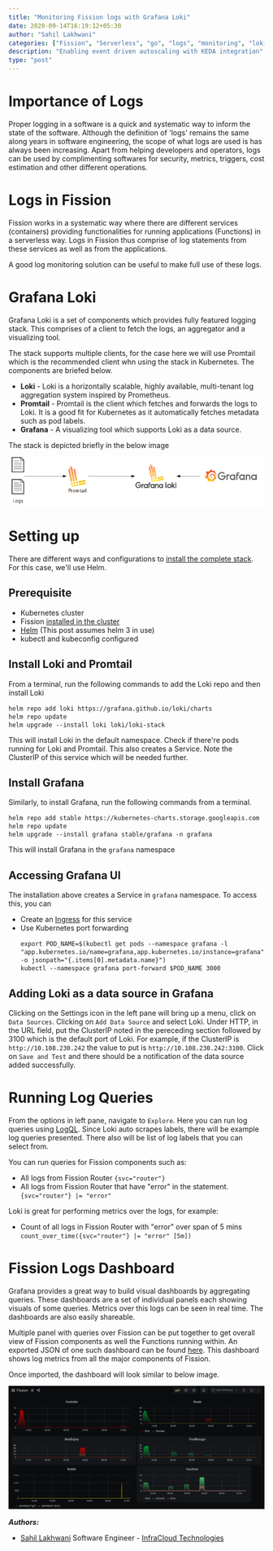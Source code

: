 ```yaml
---
title: "Monitoring Fission logs with Grafana Loki"
date: 2020-09-14T16:19:12+05:30
author: "Sahil Lakhwani"
categories: ["Fission", "Serverless", "go", "logs", "monitoring", "loki", "grafana", "Tutorial", "Faas"]
description: "Enabling event driven autoscaling with KEDA integration"
type: "post"
---
```


# Importance of Logs

Proper logging in a software is a quick and systematic way to inform the state of the software. Although the definition of 'logs' remains the same along years in software engineering, the scope of what logs are used is has always been increasing. Apart from helping developers and operators, logs can be used by complimenting softwares for security, metrics, triggers, cost estimation and other different operations.

# Logs in Fission

Fission works in a systematic way where there are different services (containers) providing functionalities for running applications (Functions) in a serverless way. Logs in Fission thus comprise of log statements from these services as well as from the applications.

A good log monitoring solution can be useful to make full use of these logs.

# Grafana Loki

Grafana Loki is a set of components which provides fully featured logging stack. This comprises of a client to fetch the logs, an aggregator and a visualizing tool. 

The stack supports multiple clients, for the case here we will use Promtail which is the recommended client whn using the stack in Kubernetes.
The components are briefed below.

- **Loki** - Loki is a horizontally scalable, highly available, multi-tenant log aggregation system inspired by Prometheus.
- **Promtail** - Promtail is the client which fetches and forwards the logs to Loki. It is a good fit for Kubernetes as it automatically fetches metadata such as pod labels.
- **Grafana** - A visualizing tool which supports Loki as a data source.

The stack is depicted briefly in the below image

![loki_grafana_stack](../../static/images/loki-grafana/stack.png)


# Setting up

There are different ways and configurations to [install the complete stack](https://grafana.com/docs/loki/latest/installation/). For this case, we'll use Helm.

## Prerequisite

- Kubernetes cluster
- Fission [installed in the cluster](https://docs.fission.io/docs/installation/)
- [Helm](https://helm.sh/) (This post assumes helm 3 in use)
- kubectl and kubeconfig configured


## Install Loki and Promtail

From a terminal, run the following commands to add the Loki repo and then install Loki

```
helm repo add loki https://grafana.github.io/loki/charts
helm repo update
helm upgrade --install loki loki/loki-stack
```

This will install Loki in the default namespace. Check if there're pods running for Loki and Promtail. This also creates a Service. Note the ClusterIP of this service which will be needed further.


## Install Grafana

Similarly, to install Grafana, run the following commands from a terminal.

```
helm repo add stable https://kubernetes-charts.storage.googleapis.com
helm repo update
helm upgrade --install grafana stable/grafana -n grafana
```

This will install Grafana in the `grafana` namespace


## Accessing Grafana UI

The installation above creates a Service in `grafana` namespace. To access this, you can
- Create an [Ingress](https://kubernetes.io/docs/concepts/services-networking/ingress/) for this service
- Use Kubernetes port forwarding
    ```
    export POD_NAME=$(kubectl get pods --namespace grafana -l "app.kubernetes.io/name=grafana,app.kubernetes.io/instance=grafana" -o jsonpath="{.items[0].metadata.name}")
    kubectl --namespace grafana port-forward $POD_NAME 3000
    ```
  
## Adding Loki as a data source in Grafana

Clicking on the Settings icon in the left pane will bring up a menu, click on `Data Sources`. Clicking on `Add Data Source` and select Loki.
Under HTTP, in the URL field, put the ClusterIP noted in the pereceding section followed by 3100 which is the default port of Loki. For example, if the ClusterIP is `http://10.108.230.242` the value to put is `http://10.108.230.242:3100`. Click on `Save and Test` and there should be a notification of the data source added successfully.

# Running Log Queries

From the options in left pane, navigate to `Explore`. Here you can run log queries using [LogQL](https://grafana.com/docs/loki/latest/logql/). Since Loki auto scrapes labels, there will be example log queries presented. There also will be list of log labels that you can select from.

You can run queries for Fission components such as:
- All logs from Fission Router
    `{svc="router"}`
- All logs from Fission Router that have "error" in the statement.
    `{svc="router"} |= "error"`

Loki is great for performing metrics over the logs, for example:
- Count of all logs in Fission Router with "error" over span of 5 mins 
    `count_over_time({svc="router"} |= "error" [5m])`


# Fission Logs Dashboard

Grafana provides a great way to build visual dashboards by aggregating queries.
These dashboards are a set of individual panels each showing visuals of some queries.
Metrics over this logs can be seen in real time. The dashboards are also easily shareable.

Multiple panel with queries over Fission can be put together to get overall view of Fission components as well the Functions running within.
An exported JSON of one such dashboard can be found [here](../../static/misc/loki-grafana-dashboard.json). This dashboard shows log metrics from all the major components of Fission.

Once imported, the dashboard will look similar to below image.

![loki_grafana_dashboard](../../static/images/loki-grafana/loki-grafana-dashboard.png)


**_Authors:_**

* [Sahil Lakhwani](https://twitter.com/lakhwani_sahil)  Software Engineer - [InfraCloud Technologies](http://infracloud.io/)